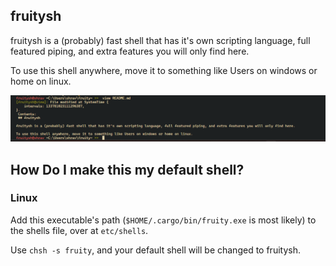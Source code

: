 ## fruitysh

fruitysh is a (probably) fast shell that has it's own scripting language, full featured piping, and extra features you will only find here.

To use this shell anywhere, move it to something like Users on windows or home on linux.

![Example of shell](https://github.com/mojidev-py/fruitysh/blob/main/%7BA65046E5-22A7-416E-8FFB-9DB0730E7275%7D.png)

## How Do I make this my default shell?

### Linux
Add this executable's path (`$HOME/.cargo/bin/fruity.exe` is most likely) to the shells file, over at `etc/shells`.

Use `chsh -s fruity`, and your default shell will be changed to fruitysh.
